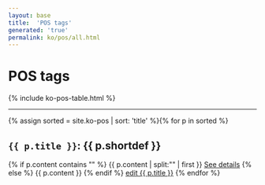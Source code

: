 ```yaml
---
layout: base
title:  'POS tags'
generated: 'true'
permalink: ko/pos/all.html
---
```


# POS tags

{% include ko-pos-table.html %}

----------

{% assign sorted = site.ko-pos | sort: 'title' %}{% for p in sorted %}
<a id="al-ko-pos/{{ p.title }}" class="al-dest"/>
<h2><code>{{ p.title }}</code>: {{ p.shortdef }}</h2>
{% if p.content contains "<!--details-->" %}    
{{ p.content | split:"<!--details-->" | first }}
<a href="{{ p.title }}" class="al-doc">See details</a>
{% else %}
{{ p.content }}
{% endif %}
<a href="{{ site.git_edit }}/{% if p.collection %}{{ p.relative_path }}{% else %}{{ p.path }}{% endif %}" target="#">edit {{ p.title }}</a>
{% endfor %}
